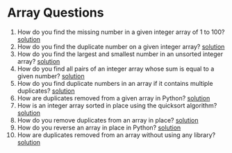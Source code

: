 # Array Questions
1. How do you find the missing number in a given integer array of 1 to 100? [solution](/arrays/question1.py)
2. How do you find the duplicate number on a given integer array? [solution](/arrays/question2.py)
3. How do you find the largest and smallest number in an unsorted integer array? [solution](/arrays/question3.py)
4. How do you find all pairs of an integer array whose sum is equal to a given number? [solution](/arrays/question4.py)
5. How do you find duplicate numbers in an array if it contains multiple duplicates? [solution](/arrays/question5.py)
6. How are duplicates removed from a given array in Python? [solution](/arrays/question6.py)
7. How is an integer array sorted in place using the quicksort algorithm? [solution](/arrays/question7.py)
8. How do you remove duplicates from an array in place? [solution](/arrays/question8.py)
9. How do you reverse an array in place in Python? [solution](/arrays/question9.py)
10. How are duplicates removed from an array without using any library? [solution](/arrays/question10.py)